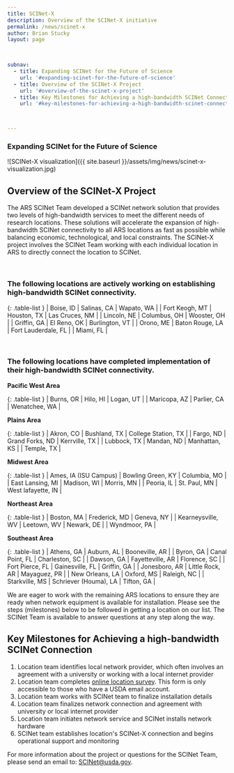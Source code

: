 ```yaml
---
title: SCINet-X
description: Overview of the SCINet-X initiative
permalink: /news/scinet-x
author: Brian Stucky
layout: page

 

subnav:
  - title: Expanding SCINet for the Future of Science
    url: '#expanding-scinet-for-the-future-of-science'
  - title: Overview of the SCINet-X Project
    url: '#overview-of-the-scinet-x-project'
  - title: Key Milestones for Achieving a high-bandwidth SCINet Connection
    url: '#key-milestones-for-achieving-a-high-bandwidth-scinet-connection'



---
```


### Expanding SCINet for the Future of Science

![SCINet-X visualization]({{ site.baseurl }}/assets/img/news/scinet-x-visualization.jpg)

## Overview of the SCINet-X Project

The ARS SCINet Team developed a SCINet network solution that provides two levels of high-bandwidth services to meet the different needs of research locations.  These solutions will accelerate the expansion of high-bandwidth SCINet connectivity to all ARS locations as fast as possible while balancing economic, technological, and local constraints.  The SCINet-X project involves the SCINet Team working with each individual location in ARS to directly connect the location to SCINet. 

<br> 

### The following locations are actively working on establishing high-bandwidth SCINet connectivity. 

{: .table-list }
| Boise, ID | Salinas, CA | Wapato, WA | 
| Fort Keogh, MT | Houston, TX | Las Cruces, NM |
| Lincoln, NE | Columbus, OH | Wooster, OH | 
| Griffin, GA | El Reno, OK | Burlington, VT |
| Orono, ME | Baton Rouge, LA | Fort Lauderdale, FL |
| Miami, FL | 

<br>

### The following locations have completed implementation of their high-bandwidth SCINet connectivity. 

**Pacific West Area**

{: .table-list }
| Burns, OR | Hilo, HI | Logan, UT |
| Maricopa, AZ | Parlier, CA | Wenatchee, WA |

**Plains Area**

{: .table-list }
| Akron, CO | Bushland, TX | College Station, TX |
| Fargo, ND | Grand Forks, ND | Kerrville, TX | 
| Lubbock, TX | Mandan, ND | Manhattan, KS |
| Temple, TX |

**Midwest Area**

{: .table-list }
| Ames, IA (ISU Campus) | Bowling Green, KY | Columbia, MO |
| East Lansing, MI | Madison, WI | Morris, MN |
| Peoria, IL | St. Paul, MN | West lafayette, IN |

**Northeast Area**

{: .table-list }
| Boston, MA | Frederick, MD | Geneva, NY | 
| Kearneysville, WV | Leetown, WV | Newark, DE | 
| Wyndmoor, PA | 

**Southeast Area**

{: .table-list }
| Athens, GA | Auburn, AL | Booneville, AR | 
| Byron, GA | Canal Point, FL | Charleston, SC |
| Dawson, GA | Fayetteville, AR | Florence, SC | 
| Fort Pierce, FL | Gainesville, FL | Griffin, GA |
| Jonesboro, AR | Little Rock, AR | Mayaguez, PR | 
| New Orleans, LA | Oxford, MS | Raleigh, NC |
| Starkville, MS | Schriever (Houma), LA | Tifton, GA | 


We are eager to work with the remaining ARS locations to ensure they are ready when network equipment is available for installation. Please see the steps (milestones) below to be followed in getting a location on our list. The SCINet Team is available to answer questions at any step along the way. 


## Key Milestones for Achieving a high-bandwidth SCINet Connection

1. Location team identifies local network provider, which often involves an agreement with a university or working with a local internet provider
1. Location team completes [online location survey](https://forms.office.com/g/wcLFzhV73h). This form is only accessible to those who have a USDA email account.
1. Location team works with SCINet team to finalize installation details
1. Location team finalizes network connection and agreement with university or local internet provider
1. Location team initiates network service and SCINet installs network hardware
1. SCINet team establishes location's SCINet-X connection and begins operational support and monitoring

For more information about the project or questions for the SCINet Team, please send an email to: [SCINet@usda.gov](mailto:SCINet@usda.gov).

